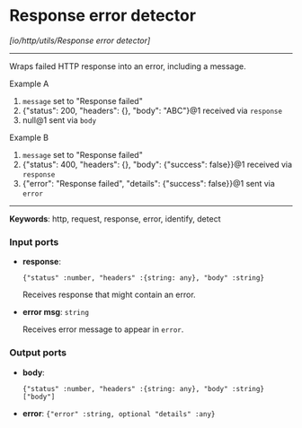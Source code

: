 # Response error detector

_[io/http/utils/Response error detector]_

---

Wraps failed HTTP response into an error, including a message.  
  
Example A  
1. `message` set to "Response failed"  
2. {"status": 200, "headers": {}, "body": "ABC"}@1 received via `response`  
3. null@1 sent via `body`  
  
Example B  
1. `message` set to "Response failed"  
2. {"status": 400, "headers": {}, "body": {"success": false}}@1 received via `response`  
3. {"error": "Response failed", "details": {"success": false}}@1 sent via `error`  

---

__Keywords__: http, request, response, error, identify, detect

### Input ports

* __response__: 
    ```
    {"status" :number, "headers" :{string: any}, "body" :string}
    ```

    Receives response that might contain an error.  


* __error msg__: ` string `

    Receives error message to appear in `error`.  

### Output ports

* __body__: 
    ```
    {"status" :number, "headers" :{string: any}, "body" :string}["body"]
    ```


* __error__: ` {"error" :string, optional "details" :any} `

